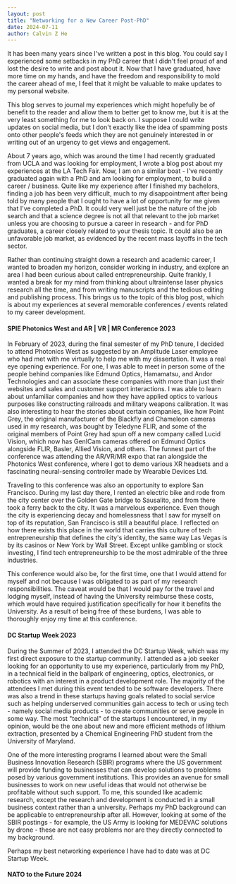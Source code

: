 ```yaml
---
layout: post
title: "Networking for a New Career Post-PhD"
date: 2024-07-11
author: Calvin Z He
---
```


It has been many years since I've written a post in this blog.  You could say I experienced some setbacks in my PhD career that I didn't feel proud of
and lost the desire to write and post about it.  Now that I have graduated, have more time on my hands, and have the freedom and responsibility to mold the career ahead of me, 
I feel that it might be valuable to make updates to my personal website.

This blog serves to journal my experiences which might hopefully be of benefit
to the reader and allow them to better get to know me, but it is at the very least something for me to look back on.  I suppose I could write updates
on social media, but I don't exactly like the idea of spamming posts onto other people's feeds which they are not genuinely interested in or writing
out of an urgency to get views and engagement.

About 7 years ago, which was around the time I had recently graduated from UCLA and was looking for employment, I wrote a blog post about my experiences at the
LA Tech Fair.  Now, I am on a similar boat - I've recently graduated again with a PhD and am looking for employment, to build a career / business.  Quite like
my experience after I finished my bachelors, finding a job has been very difficult, much to my disappointment after being told by many people that I ought to
have a lot of opportunity for me given that I've completed a PhD.  It could very well just be the nature of the job search and that a science degree
is not all that relevant to the job market unless you are choosing to pursue a career in research - and for PhD graduates, a career closely related to your
thesis topic.  It could also be an unfavorable job market, as evidenced by the recent mass layoffs in the tech sector.

Rather than continuing straight down a research and academic career, I wanted to broaden my horizon, consider working in industry, and explore an area I had
been curious about called entrepreneurship.  Quite frankly, I wanted a break for my mind from thinking about ultraintense laser physics research all the time,
and from writing manuscripts and the tedious editing and publishing process.  This brings us to the topic of this blog post, which is about my experiences at
several memorable conferences / events related to my career development.

#### SPIE Photonics West and AR | VR | MR Conference 2023

In February of 2023, during the final semester of my PhD tenure, I decided to attend Photonics West as suggested by an Amplitude Laser employee who had met
with me virtually to help me with my dissertation.  It was a real eye opening experience.  For one, I was able to meet in person some of the people behind
companies like Edmund Optics, Hamamatsu, and Andor Technologies and can associate these companies with more than just their websites and sales and customer
support interactions.  I was able to learn about unfamiliar companies and how they have applied optics to various purposes like constructing railroads and
military weapons calibration.  It was also interesting to hear the stories about certain companies, like how Point Grey, the original manufacturer of the Blackfly
and Chameleon cameras used in my research, was bought by Teledyne FLIR, and some of the original members of Point Grey had spun off a new company called Lucid
Vision, which now has GenICam cameras offered on Edmund Optics alongside FLIR, Basler, Allied Vision, and others.  The funnest part of the conference was
attending the AR/VR/MR expo that ran alongside the Photonics West conference, where I got to demo various XR headsets and a fascinating neural-sensing controller
made by Wearable Devices Ltd.

Traveling to this conference was also an opportunity to explore San Francisco.  During my last day there, I rented an electric bike and rode from the city center
over the Golden Gate bridge to Sausalito, and from there took a ferry back to the city.  It was a marvelous experience.  Even though the city is experiencing
decay and homelessness that I saw for myself on top of its reputation, San Francisco is still a beautiful place.  I reflected on how there exists this place in
the world that carries this culture of tech entrepreneurship that defines the city's identity, the same way Las Vegas is by its casinos or New York by Wall Street.
Except unlike gambling or stock investing, I find tech entrepreneurship to be the most admirable of the three industries.

This conference would also be, for the first time, one that I would attend for myself and not because I was obligated to as part of my research
responsibilities.  The caveat would be that I would pay for the travel and lodging myself, instead of having the University reimburse these costs, which would
have required justification specifically for how it benefits the University.  As a result of being free of these burdens, I was able to thoroughly enjoy my
time at this conference.

#### DC Startup Week 2023

During the Summer of 2023, I attended the DC Startup Week, which was my first direct exposure to the startup community.  I attended as a job seeker looking for
an opportunity to use my experience, particularly from my PhD, in a technical field in the ballpark of engineering, optics, electronics, or robotics with an
interest in a product development role.  The majority of the attendees I met during this event tended to be software developers.  There was also a trend in
these startups having goals related to social service such as helping underserved communities gain access to tech or using tech - namely social media products -
to create communities or serve people in some way.  The most "technical" of the startups I encountered, in my opinion, would be the one about new and more
efficient methods of lithium extraction, presented by a Chemical Engineering PhD student from the University of Maryland.

One of the more interesting programs I learned about were the Small Business Innovation Research (SBIR) programs where the US government will provide funding to
businesses that can develop solutions to problems posed by various government institutions.  This provides an avenue for small businesses to work on new useful
ideas that would not otherwise be profitable without such support.  To me, this sounded like academic research, except the research and development is conducted
in a small business context rather than a university.  Perhaps my PhD background can be applicable to entrepreneurship after all.  However, looking at some of
the SBIR postings - for example, the US Army is looking for MEDEVAC solutions by drone - these are not easy problems nor are they directly connected to my background.

Perhaps my best networking experience I have had to date was at DC Startup Week.



#### NATO to the Future 2024






